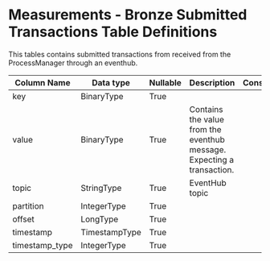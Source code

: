 # Measurements - Bronze Submitted Transactions Table Definitions

This tables contains submitted transactions from received from the ProcessManager through an eventhub.

| Column Name | Data type | Nullable | Description | Constraints |
| ----------- | --------- | -------- | ----------- | ----------- |
| key | BinaryType | True | | |
| value | BinaryType | True | Contains the value from the eventhub message. Expecting a transaction. | |
| topic | StringType | True | EventHub topic | |
| partition | IntegerType | True | | |
| offset | LongType | True | | |
| timestamp | TimestampType | True | | |
| timestamp_type | IntegerType | True | | |
